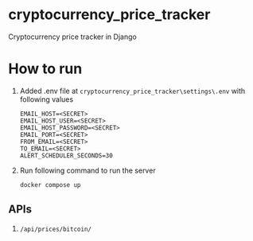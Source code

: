# cryptocurrency_price_tracker
Cryptocurrency price tracker in Django

# How to run 

1. Added .env file at `cryptocurrency_price_tracker\settings\.env` with following values
    ```commandline
   EMAIL_HOST=<SECRET>
   EMAIL_HOST_USER=<SECRET>
   EMAIL_HOST_PASSWORD=<SECRET>
   EMAIL_PORT=<SECRET>
   FROM_EMAIL=<SECRET>
   TO_EMAIL=<SECRET>
   ALERT_SCHEDULER_SECONDS=30
    ```
2. Run following command to run the server 
   ```
   docker compose up
   ```

## APIs

1. `/api/prices/bitcoin/`
   